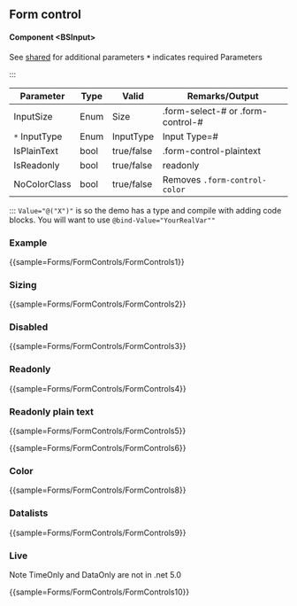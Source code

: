﻿## Form control
#### Component \<BSInput\>
See [shared](forms/shared) for additional parameters
**`*`** indicates required Parameters
    
:::

| Parameter     | Type | Valid      | Remarks/Output                    | 
|---------------|------|------------|-----------------------------------|
| InputSize     | Enum | Size       | .form-select-# or .form-control-# | {.table-striped .p-2}
| `*` InputType | Enum | InputType  | Input Type=#                      |
| IsPlainText   | bool | true/false | .form-control-plaintext           |
| IsReadonly    | bool | true/false | readonly                          |
| NoColorClass  | bool | true/false | Removes `.form-control-color`     |

:::
`Value="@("X")"` is so the demo has a type and compile with adding code blocks. You will want to use `@bind-Value="YourRealVar""`

### Example

{{sample=Forms/FormControls/FormControls1}}

### Sizing

{{sample=Forms/FormControls/FormControls2}}

### Disabled

{{sample=Forms/FormControls/FormControls3}}

### Readonly

{{sample=Forms/FormControls/FormControls4}}

### Readonly plain text

{{sample=Forms/FormControls/FormControls5}}

{{sample=Forms/FormControls/FormControls6}}

### Color

{{sample=Forms/FormControls/FormControls8}}

### Datalists

{{sample=Forms/FormControls/FormControls9}}

### Live
Note TimeOnly and DataOnly are not in .net 5.0 

{{sample=Forms/FormControls/FormControls10}}